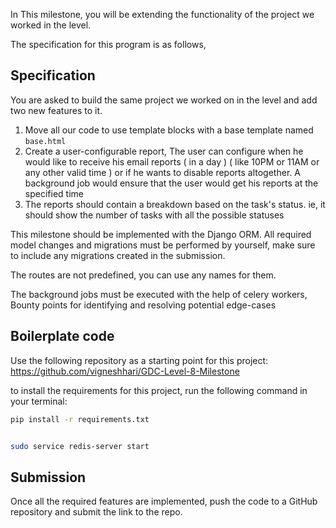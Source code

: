 In This milestone, you will be extending the functionality of the project we worked in the level.

The specification for this program is as follows,

## Specification

You are asked to build the same project we worked on in the level and add two new features to it.

1) Move all our code to use template blocks with a base template named `base.html`
2) Create a user-configurable report, The user can configure when he would like to receive his email reports ( in a day ) ( like 10PM or 11AM or any other valid time ) or if he wants to disable reports altogether. A background job would ensure that the user would get his reports at the specified time
3) The reports should contain a breakdown based on the task's status. ie, it should show the number of tasks with all the possible statuses

This milestone should be implemented with the Django ORM. All required model changes and migrations must be performed by yourself, make sure to include any migrations created in the submission.

The routes are not predefined, you can use any names for them.

The background jobs must be executed with the help of celery workers, Bounty points for identifying and resolving potential edge-cases

## Boilerplate code

Use the following repository as a starting point for this project: https://github.com/vigneshhari/GDC-Level-8-Milestone

to install the requirements for this project, run the following command in your terminal:

```bash
pip install -r requirements.txt


sudo service redis-server start
```

## Submission

Once all the required features are implemented, push the code to a GitHub repository and submit the link to the repo.
